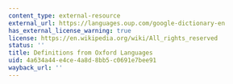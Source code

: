 ```yaml
---
content_type: external-resource
external_url: https://languages.oup.com/google-dictionary-en
has_external_license_warning: true
license: https://en.wikipedia.org/wiki/All_rights_reserved
status: ''
title: Definitions from Oxford Languages
uid: 4a634a44-e4ce-4a8d-8bb5-c0691e7bee91
wayback_url: ''
---
```

